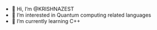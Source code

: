 - 👋 Hi, I’m @KRISHNAZEST
- 👀 I’m interested in Quantum computing related languages 
- 🌱 I’m currently learning C++

<!---
KRISHNAZEST/KRISHNAZEST is a ✨ special ✨ repository because its `README.md` (this file) appears on your GitHub profile.
You can click the Preview link to take a look at your changes.
--->
